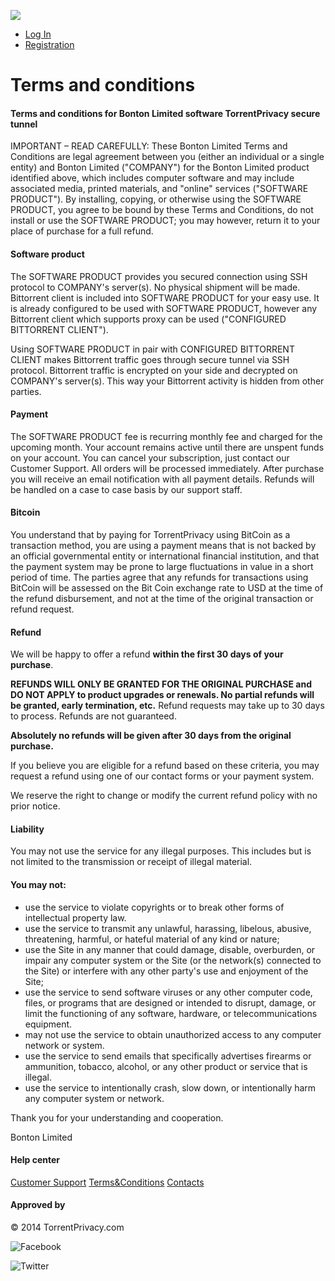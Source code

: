 [![](img/logo.png)](https://torrentprivacy.com/index.php?mod=v2_index)

* [Log In](https://torrentprivacy.com/index.php?mod=v2_login)
* [Registration](https://torrentprivacy.com/index.php?mod=v2_reg)

Terms and conditions
====================

#### Terms and conditions for Bonton Limited software TorrentPrivacy secure tunnel

IMPORTANT – READ CAREFULLY: These Bonton Limited Terms and Conditions are legal agreement between you (either an individual or a single entity) and Bonton Limited ("COMPANY") for the Bonton Limited product identified above, which includes computer software and may include associated media, printed materials, and "online" services ("SOFTWARE PRODUCT"). By installing, copying, or otherwise using the SOFTWARE PRODUCT, you agree to be bound by these Terms and Conditions, do not install or use the SOFTWARE PRODUCT; you may however, return it to your place of purchase for a full refund.

#### Software product

The SOFTWARE PRODUCT provides you secured connection using SSH protocol to COMPANY's server(s). No physical shipment will be made. Bittorrent client is included into SOFTWARE PRODUCT for your easy use. It is already configured to be used with SOFTWARE PRODUCT, however any Bittorrent client which supports proxy can be used ("CONFIGURED BITTORRENT CLIENT").

Using SOFTWARE PRODUCT in pair with CONFIGURED BITTORRENT CLIENT makes Bittorrent traffic goes through secure tunnel via SSH protocol. Bittorrent traffic is encrypted on your side and decrypted on COMPANY's server(s). This way your Bittorrent activity is hidden from other parties.

#### Payment

The SOFTWARE PRODUCT fee is recurring monthly fee and charged for the upcoming month. Your account remains active until there are unspent funds on your account. You can cancel your subscription, just contact our Customer Support. All orders will be processed immediately. After purchase you will receive an email notification with all payment details. Refunds will be handled on a case to case basis by our support staff.

#### Bitcoin

You understand that by paying for TorrentPrivacy using BitCoin as a transaction method, you are using a payment means that is not backed by an official governmental entity or international financial institution, and that the payment system may be prone to large fluctuations in value in a short period of time. The parties agree that any refunds for transactions using BitCoin will be assessed on the Bit Coin exchange rate to USD at the time of the refund disbursement, and not at the time of the original transaction or refund request.

#### Refund

We will be happy to offer a refund **within the first 30 days of your purchase**.

**REFUNDS WILL ONLY BE GRANTED FOR THE ORIGINAL PURCHASE and DO NOT APPLY to product upgrades or renewals. No partial refunds will be granted, early termination, etc.** Refund requests may take up to 30 days to process. Refunds are not guaranteed.

**Absolutely no refunds will be given after 30 days from the original purchase.**

If you believe you are eligible for a refund based on these criteria, you may request a refund using one of our contact forms or your payment system.

We reserve the right to change or modify the current refund policy with no prior notice.

#### Liability

You may not use the service for any illegal purposes. This includes but is not limited to the transmission or receipt of illegal material.

#### You may not:

* use the service to violate copyrights or to break other forms of intellectual property law.
* use the service to transmit any unlawful, harassing, libelous, abusive, threatening, harmful, or hateful material of any kind or nature;
* use the Site in any manner that could damage, disable, overburden, or impair any computer system or the Site (or the network(s) connected to the Site) or interfere with any other party's use and enjoyment of the Site;
* use the service to send software viruses or any other computer code, files, or programs that are designed or intended to disrupt, damage, or limit the functioning of any software, hardware, or telecommunications equipment.
* may not use the service to obtain unauthorized access to any computer network or system.
* use the service to send emails that specifically advertises firearms or ammunition, tobacco, alcohol, or any other product or service that is illegal.
* use the service to intentionally crash, slow down, or intentionally harm any computer system or network.

Thank you for your understanding and cooperation.

Bonton Limited

#### Help center

[Customer Support](https://torrentprivacy.com/index.php?mod=v2_support) [Terms&Conditions](https://torrentprivacy.com/index.php?mod=v2_terms) [Contacts](https://torrentprivacy.com/index.php?mod=v2_contacts)

#### Approved by

[](http://torrentfreak.com/vpn-services-that-take-your-anonymity-seriously-2013-edition-130302/)

© 2014 TorrentPrivacy.com

![Facebook](/img/facebook.png "Facebook")

![Twitter](/img/twitter.png "Twitter")